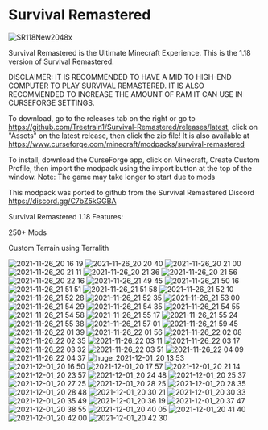 # Survival Remastered
![SR118New2048x](https://user-images.githubusercontent.com/39657565/146496122-52747c62-ad58-4251-b3c1-ddc46b300a14.png)



Survival Remastered is the Ultimate Minecraft Experience. This is the 1.18 version of Survival Remastered.

DISCLAIMER: IT IS RECOMMENDED TO HAVE A MID TO HIGH-END COMPUTER TO PLAY SURVIVAL REMASTERED. IT IS ALSO RECOMMENDED TO INCREASE THE AMOUNT OF RAM IT CAN USE IN CURSEFORGE SETTINGS.

To download, go to the releases tab on the right or go to https://github.com/Treetrain1/Survival-Remastered/releases/latest, click on "Assets" on the latest release, then click the zip file!
It is also available at https://www.curseforge.com/minecraft/modpacks/survival-remastered

To install, download the CurseForge app, click on Minecraft, Create Custom Profile, then import the modpack using the import button at the top of the window.
Note: The game may take longer to start due to mods



This modpack was ported to github from the Survival Remastered Discord https://discord.gg/C7bZ5kGGBA


Survival Remastered 1.18 Features:

250+ Mods

Custom Terrain using Terralith

![2021-11-26_20 16 19](https://user-images.githubusercontent.com/39657565/143665291-1b2eb799-5c47-439d-8f45-8525b08e993b.png)
![2021-11-26_20 20 40](https://user-images.githubusercontent.com/39657565/143665296-4e11a833-d504-46af-9bd2-fe4a96878754.png)
![2021-11-26_20 21 00](https://user-images.githubusercontent.com/39657565/143665298-a50ae7c1-3f96-460f-81bc-4d6c63e27868.png)
![2021-11-26_20 21 11](https://user-images.githubusercontent.com/39657565/143665299-c3acbe6b-38d1-41d4-a9be-8f4ef1da257d.png)
![2021-11-26_20 21 36](https://user-images.githubusercontent.com/39657565/143665302-54449201-15b5-4d98-a645-5a2b637cd445.png)
![2021-11-26_20 21 56](https://user-images.githubusercontent.com/39657565/143665310-697c874f-a7cf-4457-b831-936413df180e.png)
![2021-11-26_20 22 16](https://user-images.githubusercontent.com/39657565/143665315-0d10b429-1443-45df-80fb-0daa51a73c98.png)
![2021-11-26_21 49 45](https://user-images.githubusercontent.com/39657565/143668536-f19687ff-995c-4b76-a44c-db8565bc9a3f.png)
![2021-11-26_21 50 16](https://user-images.githubusercontent.com/39657565/143668544-d28fce31-8101-47a7-9a0b-b690eb98f97f.png)
![2021-11-26_21 51 51](https://user-images.githubusercontent.com/39657565/143668550-8bdb89ae-970b-458d-91b9-e9cb2e781889.png)
![2021-11-26_21 51 58](https://user-images.githubusercontent.com/39657565/143668553-7494e53b-42bb-476f-b63c-6f83550261e3.png)
![2021-11-26_21 52 10](https://user-images.githubusercontent.com/39657565/143668554-b064a268-7c4a-47fa-bad9-4fffe58eff2b.png)
![2021-11-26_21 52 28](https://user-images.githubusercontent.com/39657565/143668560-2b0aa4e3-b963-42a1-abd3-b49d430825e3.png)
![2021-11-26_21 52 35](https://user-images.githubusercontent.com/39657565/143668561-af8ca867-fba5-44d2-883d-c06bce8b41e8.png)
![2021-11-26_21 53 00](https://user-images.githubusercontent.com/39657565/143668570-c36a9a21-4738-4c92-83cc-68ab477bb198.png)
![2021-11-26_21 54 29](https://user-images.githubusercontent.com/39657565/143668572-42c9847c-72ce-4e87-b8fc-487965b21d9f.png)
![2021-11-26_21 54 35](https://user-images.githubusercontent.com/39657565/143668577-04947d8d-12b6-4776-b6f3-04f26da23d64.png)
![2021-11-26_21 54 55](https://user-images.githubusercontent.com/39657565/143668578-75d2b6d5-0380-4a45-bc55-cbb080536368.png)
![2021-11-26_21 54 58](https://user-images.githubusercontent.com/39657565/143668580-bc2041aa-8cc7-4fb1-901a-f58484ac3c7d.png)
![2021-11-26_21 55 17](https://user-images.githubusercontent.com/39657565/143668586-13bf0239-9f14-46d2-ac5f-18216f20919e.png)
![2021-11-26_21 55 24](https://user-images.githubusercontent.com/39657565/143668587-7c8efcf2-9d21-44f9-9fbc-19acadedbe8e.png)
![2021-11-26_21 55 38](https://user-images.githubusercontent.com/39657565/143668591-36f87e1f-c230-487b-a6e2-ef9afc4f5dc5.png)
![2021-11-26_21 57 01](https://user-images.githubusercontent.com/39657565/143668593-1d8e6db3-c504-41ac-9a0a-a3c68610289c.png)
![2021-11-26_21 59 45](https://user-images.githubusercontent.com/39657565/143668598-06ced48b-45e0-4613-916c-4bfa0b2dabd5.png)
![2021-11-26_22 01 39](https://user-images.githubusercontent.com/39657565/143668600-08599545-faaf-49e7-ac8b-fe416ac117a7.png)
![2021-11-26_22 01 56](https://user-images.githubusercontent.com/39657565/143668603-513fe543-48f8-442b-98a9-5283039885ed.png)
![2021-11-26_22 02 08](https://user-images.githubusercontent.com/39657565/143668604-7f7db8a8-0a5a-4622-b640-c5ac6c475aa5.png)
![2021-11-26_22 02 35](https://user-images.githubusercontent.com/39657565/143668607-004759fb-63d4-4c19-baf6-56c4f7e5b027.png)
![2021-11-26_22 03 11](https://user-images.githubusercontent.com/39657565/143668609-eab218ff-3645-494b-b9b0-925e2c8378ba.png)
![2021-11-26_22 03 17](https://user-images.githubusercontent.com/39657565/143668612-a40d3ac4-f2ae-4d00-884b-c7efb74b0944.png)
![2021-11-26_22 03 32](https://user-images.githubusercontent.com/39657565/143668613-b73f1990-4c64-4779-a8f1-b3014015ea65.png)
![2021-11-26_22 03 51](https://user-images.githubusercontent.com/39657565/143668618-fad4f7e0-acb1-409d-b0a1-54f429087fe8.png)
![2021-11-26_22 04 09](https://user-images.githubusercontent.com/39657565/143668621-b70abb26-32ae-4d05-b61c-5c0644c7bfb2.png)
![2021-11-26_22 04 37](https://user-images.githubusercontent.com/39657565/143668623-9fecf023-d226-4f61-b889-039f1838e12b.png)
![huge_2021-12-01_20 13 53](https://user-images.githubusercontent.com/39657565/144345003-ce311a91-ed78-4635-b7ba-727f551945d4.png)
![2021-12-01_20 16 50](https://user-images.githubusercontent.com/39657565/144347077-7553f138-c52f-4916-a71f-6c2d727313d0.png)
![2021-12-01_20 17 57](https://user-images.githubusercontent.com/39657565/144345809-2e65c7e8-8a14-44a9-982e-ae81857f15af.png)
![2021-12-01_20 21 14](https://user-images.githubusercontent.com/39657565/144345821-76ab140b-399e-4405-9668-f86317ff8f9c.png)
![2021-12-01_20 23 57](https://user-images.githubusercontent.com/39657565/144346670-b7bd0f53-1b3d-4f3f-bad1-e1abbd5780a6.png)
![2021-12-01_20 24 48](https://user-images.githubusercontent.com/39657565/144346681-922739d3-4f58-4e7f-9758-6a1dbddd7a23.png)
![2021-12-01_20 25 37](https://user-images.githubusercontent.com/39657565/144346691-dc3ab1ef-2ffa-4592-ba5c-34338b013bea.png)
![2021-12-01_20 27 25](https://user-images.githubusercontent.com/39657565/144346715-d0d708e8-61de-485d-9433-a7d4dfda7260.png)
![2021-12-01_20 28 25](https://user-images.githubusercontent.com/39657565/144346728-4cb54606-4bd2-4cc1-b92d-14984ee81d19.png)
![2021-12-01_20 28 35](https://user-images.githubusercontent.com/39657565/144346733-e6eb72e1-2e9b-444b-9cd8-3c07f43e4486.png)
![2021-12-01_20 28 48](https://user-images.githubusercontent.com/39657565/144346741-993a8b6b-9f7a-460d-812d-c9044e562757.png)
![2021-12-01_20 30 21](https://user-images.githubusercontent.com/39657565/144346755-f65336fc-cbac-4aa5-8671-da47dabf0d19.png)
![2021-12-01_20 30 33](https://user-images.githubusercontent.com/39657565/144346784-a5179f48-be5f-4631-9b52-47ace42cfb32.png)
![2021-12-01_20 35 49](https://user-images.githubusercontent.com/39657565/144348088-c1373870-5e49-467d-bc27-9fc61dc6db0d.png)
![2021-12-01_20 36 19](https://user-images.githubusercontent.com/39657565/144348097-7b229aeb-8e5f-4fa8-8783-5ba4c120d11e.png)
![2021-12-01_20 37 47](https://user-images.githubusercontent.com/39657565/144348109-4d74b26c-136f-40a6-bc9b-79ab64701c87.png)
![2021-12-01_20 38 55](https://user-images.githubusercontent.com/39657565/144348118-73d69419-a8c0-484d-a848-f22a7d5b26a8.png)
![2021-12-01_20 40 05](https://user-images.githubusercontent.com/39657565/144348124-630b4c48-7b84-4d71-ab06-28da703bd4a3.png)
![2021-12-01_20 41 40](https://user-images.githubusercontent.com/39657565/144348140-2833ba46-7fc6-4b66-b351-d6ed9138da94.png)
![2021-12-01_20 42 00](https://user-images.githubusercontent.com/39657565/144348149-7b074a3b-5237-4add-9eef-ff5203250c98.png)
![2021-12-01_20 42 30](https://user-images.githubusercontent.com/39657565/144348162-6b320697-0a16-4781-9382-330e331319c2.png)

